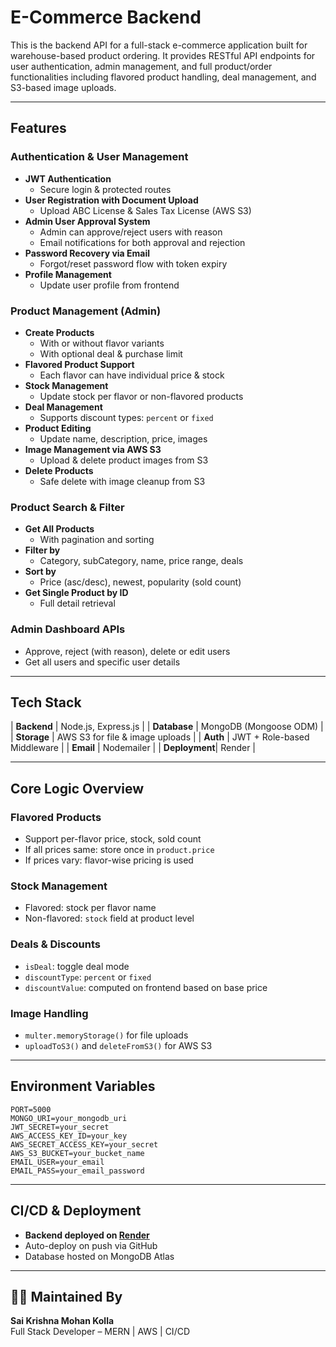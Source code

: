 # E-Commerce Backend

This is the backend API for a full-stack e-commerce application built for warehouse-based product ordering. It provides RESTful API endpoints for user authentication, admin management, and full product/order functionalities including flavored product handling, deal management, and S3-based image uploads.

---

## Features

### Authentication & User Management
- **JWT Authentication**
  - Secure login & protected routes
- **User Registration with Document Upload**
  - Upload ABC License & Sales Tax License (AWS S3)
- **Admin User Approval System**
  - Admin can approve/reject users with reason
  - Email notifications for both approval and rejection
- **Password Recovery via Email**
  - Forgot/reset password flow with token expiry
- **Profile Management**
  - Update user profile from frontend

### Product Management (Admin)
- **Create Products**
  - With or without flavor variants
  - With optional deal & purchase limit
- **Flavored Product Support**
  - Each flavor can have individual price & stock
- **Stock Management**
  - Update stock per flavor or non-flavored products
- **Deal Management**
  - Supports discount types: `percent` or `fixed`
- **Product Editing**
  - Update name, description, price, images
- **Image Management via AWS S3**
  - Upload & delete product images from S3
- **Delete Products**
  - Safe delete with image cleanup from S3

### Product Search & Filter
- **Get All Products**
  - With pagination and sorting
- **Filter by**
  - Category, subCategory, name, price range, deals
- **Sort by**
  - Price (asc/desc), newest, popularity (sold count)
- **Get Single Product by ID**
  - Full detail retrieval

### Admin Dashboard APIs
- Approve, reject (with reason), delete or edit users
- Get all users and specific user details

---

## Tech Stack

| **Backend**   | Node.js, Express.js                         |
| **Database**  | MongoDB (Mongoose ODM)                      |
| **Storage**   | AWS S3 for file & image uploads             |
| **Auth**      | JWT + Role-based Middleware                 |
| **Email**     | Nodemailer                                  |
| **Deployment**| Render                                       |


---

## Core Logic Overview

### Flavored Products
- Support per-flavor price, stock, sold count
- If all prices same: store once in `product.price`
- If prices vary: flavor-wise pricing is used

### Stock Management
- Flavored: stock per flavor name
- Non-flavored: `stock` field at product level

### Deals & Discounts
- `isDeal`: toggle deal mode
- `discountType`: `percent` or `fixed`
- `discountValue`: computed on frontend based on base price

### Image Handling
- `multer.memoryStorage()` for file uploads
- `uploadToS3()` and `deleteFromS3()` for AWS S3

---

## Environment Variables

```env
PORT=5000
MONGO_URI=your_mongodb_uri
JWT_SECRET=your_secret
AWS_ACCESS_KEY_ID=your_key
AWS_SECRET_ACCESS_KEY=your_secret
AWS_S3_BUCKET=your_bucket_name
EMAIL_USER=your_email
EMAIL_PASS=your_email_password
```

---

## CI/CD & Deployment
- **Backend deployed on [Render](https://render.com/)**
- Auto-deploy on push via GitHub
- Database hosted on MongoDB Atlas

---

## 👨‍💻 Maintained By

**Sai Krishna Mohan Kolla**  
Full Stack Developer – MERN | AWS | CI/CD